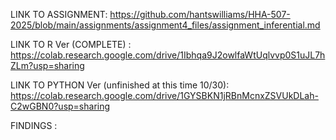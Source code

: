LINK TO ASSIGNMENT: https://github.com/hantswilliams/HHA-507-2025/blob/main/assignments/assignment4_files/assignment_inferential.md





LINK TO R Ver (COMPLETE) :
 https://colab.research.google.com/drive/1Ibhqa9J2owlfaWtUqlvvp0S1uJL7hZLm?usp=sharing


LINK TO PYTHON Ver (unfinished at this time 10/30):
 https://colab.research.google.com/drive/1GYSBKN1jRBnMcnxZSVUkDLah-C2wGBN0?usp=sharing



FINDINGS : 


